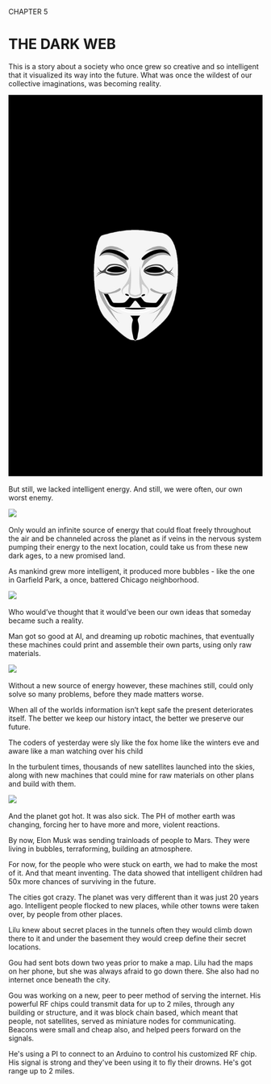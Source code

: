 CHAPTER 5

# THE DARK WEB

This is a story about a society who once grew so creative and so intelligent that it visualized its way into the future. What was once the wildest of our collective imaginations, was becoming reality.

![](/assets/node-7.jpg)

But still, we lacked intelligent energy. And still, we were often, our own worst enemy.

![](https://pbs.twimg.com/media/DYHPvsVUMAIO7O6.jpg)

Only would an infinite source of energy that could float freely throughout the air and be channeled across the planet as if veins in the nervous system pumping their energy to the next location, could take us from these new dark ages, to a new promised land.

As mankind grew more intelligent, it produced more bubbles - like the one in Garfield Park, a once, battered Chicago neighborhood.

![](https://pbs.twimg.com/media/DYHRKfwVQAA_rt7.jpg)

Who would’ve thought that it would’ve been our own ideas that someday became such a reality.

Man got so good at AI, and dreaming up robotic machines, that eventually these machines could print and assemble their own parts, using only raw materials.

![](https://pbs.twimg.com/media/DYHR1vgVAAAaa5y.jpg)

Without a new source of energy however, these machines still, could only solve so many problems, before they made matters worse.

When all of the worlds information isn’t kept safe the present deteriorates itself. The better we keep our history intact, the better we preserve our future.



The coders of yesterday were sly like the fox home like the winters eve and aware like a man watching over his child

In the turbulent times, thousands of new satellites launched into the skies, along with new machines that could mine for raw materials on other plans and build with them.

![](https://pbs.twimg.com/media/DYHTFFoVQAA0aMg.jpg)

And the planet got hot. It was also sick. The PH of mother earth was changing, forcing her to have more and more, violent reactions.

By now, Elon Musk was sending trainloads of people to Mars. They were living in bubbles, terraforming, building an atmosphere.



For now, for the people who were stuck on earth, we had to make the most of it. And that meant inventing. The data showed that intelligent children had 50x more chances of surviving in the future.

The cities got crazy. The planet was very different than it was just 20 years ago. Intelligent people flocked to new places, while other towns were taken over, by people from other places.

Lilu knew about secret places in the tunnels often they would climb down there to it and under the basement they would creep define their secret locations.

Gou had sent bots down two yeas prior to make a map. Lilu had the maps on her phone, but she was always afraid to go down there. She also had no internet once beneath the city.

Gou was working on a new, peer to peer method of serving the internet. His powerful RF chips could transmit data for up to 2 miles, through any building or structure, and it was block chain based, which meant that people, not satellites, served as miniature nodes for communicating. Beacons were small and cheap also, and helped peers forward on the signals.

He's using a PI to connect to an Arduino to control his customized RF chip. His signal is strong and they've been using it to fly their drowns. He's got range up to 2 miles.



